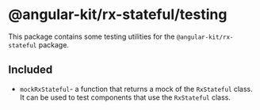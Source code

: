 # @angular-kit/rx-stateful/testing

This package contains some testing utilities for the `@angular-kit/rx-stateful` package.

## Included

- `mockRxStateful`- a function that returns a mock of the `RxStateful` class. It can be used to test components that use the `RxStateful` class.

